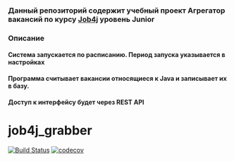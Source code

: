 ### Данный репозиторий содержит учебный проект Агрегатор вакансий по курсу [Job4j](https://job4j.ru/) уровень Junior
### Описание
#### Система запускается по расписанию. Период запуска указывается в настройках
#### Программа считывает вакансии относящиеся к Java и записывает их в базу.
#### Доступ к интерфейсу будет через REST API
# job4j_grabber
[![Build Status](https://app.travis-ci.com/vnovopashin/job4j_grabber.svg?branch=master)](https://app.travis-ci.com/vnovopashin/job4j_grabber)
[![codecov](https://codecov.io/gh/vnovopashin/job4j_grabber/branch/main/graph/badge.svg?token=G9M5M7KIDR)](https://codecov.io/gh/vnovopashin/job4j_grabber)
